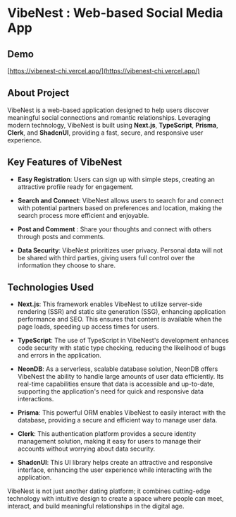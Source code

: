 # VibeNest : Web-based Social Media App

## Demo

[https://vibenest-chi.vercel.app/](https://vibenest-chi.vercel.app/)

## About Project

VibeNest is a web-based application designed to help users discover meaningful social connections and romantic relationships. Leveraging modern technology, VibeNest is built using **Next.js**, **TypeScript**, **Prisma**, **Clerk**, and **ShadcnUI**, providing a fast, secure, and responsive user experience.

## Key Features of VibeNest

- **Easy Registration**: Users can sign up with simple steps, creating an attractive profile ready for engagement.

- **Search and Connect**: VibeNest allows users to search for and connect with potential partners based on preferences and location, making the search process more efficient and enjoyable.

- **Post and Comment** : Share your thoughts and connect with others through posts and comments.

- **Data Security**: VibeNest prioritizes user privacy. Personal data will not be shared with third parties, giving users full control over the information they choose to share.

## Technologies Used

- **Next.js**: This framework enables VibeNest to utilize server-side rendering (SSR) and static site generation (SSG), enhancing application performance and SEO. This ensures that content is available when the page loads, speeding up access times for users.

- **TypeScript**: The use of TypeScript in VibeNest's development enhances code security with static type checking, reducing the likelihood of bugs and errors in the application.

- **NeonDB**: As a serverless, scalable database solution, NeonDB offers VibeNest the ability to handle large amounts of user data efficiently. Its real-time capabilities ensure that data is accessible and up-to-date, supporting the application's need for quick and responsive data interactions.

- **Prisma**: This powerful ORM enables VibeNest to easily interact with the database, providing a secure and efficient way to manage user data.

- **Clerk**: This authentication platform provides a secure identity management solution, making it easy for users to manage their accounts without worrying about data security.

- **ShadcnUI**: This UI library helps create an attractive and responsive interface, enhancing the user experience while interacting with the application.

VibeNest is not just another dating platform; it combines cutting-edge technology with intuitive design to create a space where people can meet, interact, and build meaningful relationships in the digital age.
